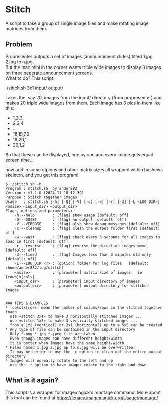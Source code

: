 # Stitch
A script to take a group of single image files and make rotating image matrices from them.

## Problem
Propresenter outputs a set of images (announcement slides) titled 1.jpg 2.jpg to n.jpg.  
But the mac mini in the corner wants triple wide images to display 3 images on three seperate announcement screens.  
What to do?  This script.  

./stitch.sh 3x1 input/ output/

Takes the, say 20, images from the input/ directory (from propresenter) and makes 20 triple wide images from them.  Each image has 3 pics in them like this:
* 1,2,3 
* 2,3,4 
* ...
* 18,19,20
* 19,20,1
* 20,1,2
  
So that these can be displayed, one by one and every image gets equal screen time...

now add in some otpions and other matrix sizes all wrapped within bashews skeleton, and you get this program!

```
$ ./stitch.sh -h
Program : stitch.sh  by ander882
Version : v1.1.0 (2024-11-18 12:39)
Purpose : Stitch together images
Usage   : stitch.sh [-h] [-Q] [-V] [-c] [-w] [-r] [-3] [-L <LOG_DIR>] <msize> <input_dir> <output_dir>
Flags, options and parameters:
    -h|--help        : [flag] show usage [default: off]
    -Q|--QUIET       : [flag] no output [default: off]
    -V|--VERBOSE     : [flag] also show debug messages [default: off]
    -c|--cleanup     : [flag] clean the output folder first [default: off]
    -w|--wait        : [flag] check every 3 seconds for all images to load in first [default: off]
    -r|--reverse     : [flag] reverse the direction images move [default: off]
    -3|--timed       : [flag] Images less than 3 minutes old only [default: off]
    -L|--LOG_DIR <?> : [option] folder for log files   [default: /home/ander882/log/stitch]
    <msize>          : [parameter] matrix size of images.  ie [rows]x[cols]
    <input_dir>      : [parameter] input directory of images
    <output_dir>     : [parameter] output directory for stitched images

                                                                                             
### TIPS & EXAMPLES
* [cols]x[rows] mean the number of colums/rows in the stithed together image
  use «stitch 3x1» to make 3 horizontally stitched images ...
  use «stitch 1x3» to make 3 vertically stitched images ...
  from a 1x2 (vertical) or 2x1 (horizontal) up to a 5x5 can be created
* Any type of file can be contained in the input directory
  Only *.png *.jpg *.jpeg file are taken
  Even though images can have different height/width
  it is better when images have the same height/width
* Files named 1.jpg 2.jpg up to n.jpg will be overwritten!
  It may be better to use the -c option to clean out the entire output directory
* Images will normally rotate to the left and up
  use the -r option to have images rotate to the right and down

```

## What is it again?

This script is a wrapper for imagemagick's montage command.  More about this tool can be found at https://legacy.imagemagick.org/Usage/montage/

